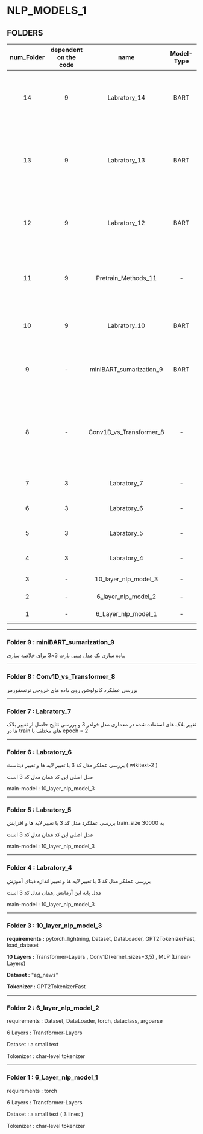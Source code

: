# NLP_MODELS_1
## FOLDERS


| num_Folder |dependent on the code| name | Model-Type | توضیحات | 
|:-----:|:--:|:------------------------:|:-----:|:---------------------------------------------------------:|
| 14 | 9 | Labratory_14 | BART |  generate ارزیابی مدل حاصل از لابراتوری 13 و تعریف متد  |
| 13 | 9 | Labratory_13 | BART | بررسی عملکرد مدل کد 9 با پیش آموزش و اموزش دوباره مدل لابراتوری 12 |
| 12 | 9 | Labratory_12 | BART | بررسی عملکرد مدل کد 9 با پیش آموزش با متدهای فایل 11 |
| 11 | 9 | Pretrain_Methods_11 | - | معرفی متدهای پیش آموزش و استفاده از آنها در کد 12 |
| 10 | 9 | Labratory_10 | BART | بررسی عملکرد مدل کد 9 با یک سری تغییرات |
| 9 | - | miniBART_sumarization_9 | BART | پیاده سازی یک مدل مینی بارت 3×3 برای خلاصه سازی |
| 8 | - | Conv1D_vs_Transformer_8 | - | مقایسه داده های خروجی ترنسفورمر با کانولوشن یک بعدی و بدون کانولوشن یک بعدی |
| 7 | 3 | Labratory_7  | - | بررسی عملکرد مدل کد 3 |
| 6 | 3 | Labratory_6  | - | بررسی عملکرد مدل کد 3 |
| 5 | 3 | Labratory_5           | - | بررسی عملکرد مدل کد 3 |
| 4 | 3 | Labratory_4           | - | بررسی عملکرد مدل کد 3 |
| 3 | - | 10_layer_nlp_model_3           | - | مدل زبانی 10 لایه |
| 2 | - | 6_layer_nlp_model_2           | - | مدل زبانی 6 لایه |
| 1 | - | 6_Layer_nlp_model_1 | - | مدل زبانی 6 لایه  |

---
### Folder 9 : miniBART_sumarization_9
پیاده سازی یک مدل مینی بارت 3×3 برای خلاصه سازی 

---
### Folder 8 : Conv1D_vs_Transformer_8
بررسی عملکرد کانولوشن روی داده های خروجی ترنسفورمر

---
### Folder 7 : Labratory_7

تغییر بلاک های استفاده شده در معماری مدل فولدر 3 و بررسی نتایج حاصل از تغییر بلاک ها در train های مختلف با epoch = 2

---
### Folder 6 : Labratory_6
بررسی عملکر مدل کد 3 با تغییر لایه ها و تغییر دیتاست ( wikitext-2 )


مدل اصلی این کد همان مدل کد 3 است

main-model : 10_layer_nlp_model_3  

---
### Folder 5 : Labratory_5
بررسی عملکرد مدل کد 3 با تغییر لایه ها و افزایش train_size به 30000 


مدل اصلی این کد همان مدل کد 3 است

main-model : 10_layer_nlp_model_3   

---
### Folder 4 : Labratory_4
بررسی عملکر مدل کد 3 با تغییر لایه ها و تغییر اندازه دیتای آموزش 

مدل پایه این آزمایش ,همان مدل کد 3 است

main-model : 10_layer_nlp_model_3

---
### Folder 3 : 10_layer_nlp_model_3

__requirements :__
pytorch_lightning, Dataset, DataLoader, GPT2TokenizerFast, load_dataset

__10 Layers :__ 
Transformer-Layers , Conv1D(kernel_sizes=3,5) , MLP (Linear-Layers)

__Dataset :__ "ag_news"

__Tokenizer :__ GPT2TokenizerFast

---
### Folder 2 : 6_layer_nlp_model_2

requirements : Dataset, DataLoader, torch, dataclass, argparse

6 Layers : Transformer-Layers

Dataset : a small text

Tokenizer : char-level tokenizer

---
### Folder 1 : 6_Layer_nlp_model_1  

requirements : torch

6 Layers : Transformer-Layers

Dataset : a small text ( 3 lines )

Tokenizer : char-level tokenizer

